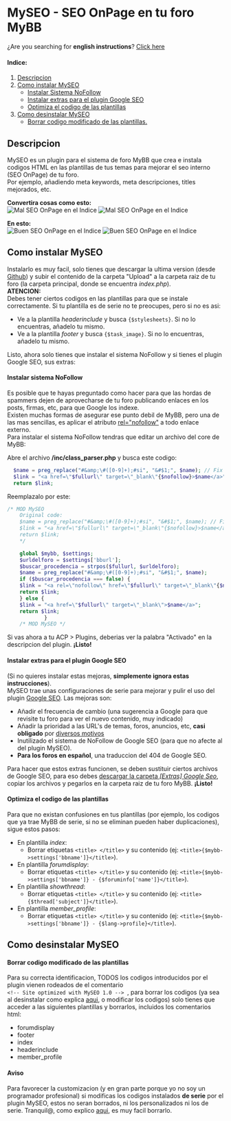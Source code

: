 # MySEO - SEO OnPage en tu foro MyBB  

¿Are you searching for **english instructions**? [Click here](https://github.com/BitLiberal/MySEO/blob/master/README.es.md)  

#### Indice:
 1. [Descripcion](#descripcion)
 2. [Como instalar MySEO](#como-instalar-myseo)
    * [Instalar Sistema NoFollow](#instalar-sistema-nofollow)
	* [Instalar extras para el plugin Google SEO](#instalar-extras-para-el-plugin-google-seo)
    * [Optimiza el codigo de las plantillas](#optimiza-el-codigo-de-las-plantillas)
 3. [Como desinstalar MySEO](#como-desinstalar-myseo)
    * [Borrar codigo modificado de las plantillas.](#borrar-codigo-modificado-de-las-plantillas)

## Descripcion
MySEO es un plugin para el sistema de foro MyBB que crea e instala codigos HTML en las plantillas de tus temas para mejorar el seo interno (SEO OnPage) de tu foro.  
Por ejemplo, añadiendo meta keywords, meta descripciones, titles mejorados, etc.

**Convertira cosas como esto:**  
![Mal SEO OnPage en el Indice](http://i.imgur.com/L2agGob.png)
![Mal SEO OnPage en el Indice](http://i.imgur.com/3i6UbnI.png) 

**En esto:**  
![Buen SEO OnPage en el Indice](http://i.imgur.com/M2ajMql.png) 
![Buen SEO OnPage en el Indice](http://i.imgur.com/LJkB0EG.png)

## Como instalar MySEO

Instalarlo es muy facil, solo tienes que descargar la ultima version (desde [Github](https://github.com/BitLiberal/MySEO)) y subir el contenido de la carpeta "Upload" a la carpeta raiz de tu foro (la carpeta principal, donde se encuentra *index.php*).  
**ATENCION:**  
Debes tener ciertos codigos en las plantillas para que se instale correctamente. Si tu plantilla es de serie no te preocupes, pero si no es asi:
* Ve a la plantilla *headerinclude* y busca `{$stylesheets}`. Si no lo encuentras, añadelo tu mismo.
* Ve a la plantilla *footer* y busca `{$task_image}`. Si no lo encuentras, añadelo tu mismo.

Listo, ahora solo tienes que instalar el sistema NoFollow y si tienes el plugin Google SEO, sus extras:

#### Instalar sistema NoFollow
Es posible que te hayas preguntado como hacer para que las hordas de spammers dejen de aprovecharse de tu foro publicando enlaces en los posts, firmas, etc, para que Google los indexe.  
Existen muchas formas de asegurar ese punto debil de MyBB, pero una de las mas sencillas, es aplicar el atributo [rel="nofollow"](http://es.wikipedia.org/wiki/Nofollow) a todo enlace externo.  
Para instalar el sistema NoFollow tendras que editar un archivo del core de MyBB:

Abre el archivo **/inc/class_parser.php** y busca este codigo:
  ````php
    $name = preg_replace("#&amp;\#([0-9]+);#si", "&#$1;", $name); // Fix & but allow unicode
    $link = "<a href=\"$fullurl\" target=\"_blank\"{$nofollow}>$name</a>";
    return $link;
 ````
 
 Reemplazalo por este:
````php
/* MOD MySEO
    Original code:
    $name = preg_replace("#&amp;\#([0-9]+);#si", "&#$1;", $name); // Fix & but allow unicode
    $link = "<a href=\"$fullurl\" target=\"_blank\"{$nofollow}>$name</a>";
    return $link;
    */

    global $mybb, $settings;
    $urldelforo = $settings['bburl'];
    $buscar_procedencia = strpos($fullurl, $urldelforo);
    $name = preg_replace("#&amp;\#([0-9]+);#si", "&#$1;", $name);
    if ($buscar_procedencia === false) {
    $link = "<a rel=\"nofollow\" href=\"$fullurl\" target=\"_blank\"{$nofollow}>$name</a>";
    return $link;
    } else {
    $link = "<a href=\"$fullurl\" target=\"_blank\">$name</a>";
    return $link;
            }
    /* MOD MySEO */
````
Si vas ahora a tu ACP > Plugins, deberias ver la palabra "Activado" en la descripcion del plugin. **¡Listo!**

#### Instalar extras para el plugin Google SEO
(Si no quieres instalar estas mejoras, **simplemente ignora estas instrucciones**).  
MySEO trae unas configuraciones de serie para mejorar y pulir el uso del plugin [Google SEO](http://mods.mybb.com/view/google-seo).
Las mejoras son:  
 * Añadir el frecuencia de cambio (una sugerencia a Google para que revisite tu foro para ver el nuevo contenido, muy indicado)
 * Añadir la prioridad a las URL's de temas, foros, anuncios, etc, **casi obligado** por [diversos motivos](https://github.com/BitLiberal/MySEO/wiki/En-construccion---Coming-soon#en-construccion)
 * Inutilizado el sistema de NoFollow de Google SEO (para que no afecte al del plugin MySEO). 
 * **Para los foros en español**, una traduccion del 404 de Google SEO.  

Para hacer que estos extras funcionen, se deben sustituir ciertos archivos de Google SEO, para eso debes [descargar la carpeta *[Extras] Google Seo*](https://github.com/BitLiberal/MySEO/releases/download/v1.0/Extras.Google.SEO.rar), copiar los archivos y pegarlos en la carpeta raiz de tu foro MyBB. **¡Listo!**


#### Optimiza el codigo de las plantillas
Para que no existan confusiones en tus plantillas (por ejemplo, los codigos que ya trae MyBB de serie, si no se eliminan pueden haber duplicaciones), sigue estos pasos:  
* En plantilla *index*:
	* Borrar etiquetas `<title> </title>` y su contenido (ej: `<title>{$mybb->settings['bbname']}</title>`).
* En plantilla *forumdisplay*:
    * Borrar etiquetas `<title> </title>` y su contenido (ej: `<title>{$mybb->settings['bbname']} - {$foruminfo['name']}</title>`).
* En plantilla *showthread*:
	* Borrar etiquetas `<title> </title>` y su contenido (ej: `<title>{$thread['subject']}</title>`).
* En plantilla *member_profile*:
	* Borrar etiquetas `<title> </title>` y su contenido (ej: `<title>{$mybb->settings['bbname']} - {$lang->profile}</title>`).

## Como desinstalar MySEO

#### Borrar codigo modificado de las plantillas
Para su correcta identificacion, TODOS los codigos introducidos por el plugin vienen rodeados de el comentario  
`<!-- Site optimized with MySEO 1.0 --> `, para borrar los codigos (ya sea al desinstalar como explica [aqui](#aviso), o modificar los codigos) solo tienes que acceder a las siguientes plantillas y borrarlos, incluidos los comentarios html:
* forumdisplay
* footer
* index
* headerinclude
* member_profile


#### Aviso
Para favorecer la customizacion (y en gran parte porque yo no soy un programador profesional) si modificas los codigos instalados **de serie** por el plugin MySEO, estos no seran borrados, ni los personalizados ni los de serie.
Tranquil@, como explico [aqui](#borrar-codigo-modificado-de-las-plantillas), es muy facil borrarlo.